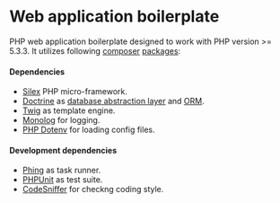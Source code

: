 # Web application boilerplate

PHP web application boilerplate designed to work with PHP version >= 5.3.3.
It utilizes following [composer](https://getcomposer.org/doc/) [packages](https://packagist.org/):

#### Dependencies
 * [Silex](http://silex.sensiolabs.org/documentation) PHP micro-framework.
 * [Doctrine](http://www.doctrine-project.org/) as [database abstraction layer](http://docs.doctrine-project.org/projects/doctrine-dbal/en/latest/) and [ORM](http://docs.doctrine-project.org/projects/doctrine-orm/en/latest/).
 * [Twig](http://twig.sensiolabs.org/documentation) as template engine.
 * [Monolog](https://github.com/Seldaek/monolog) for logging.
 * [PHP Dotenv](https://github.com/josegonzalez/php-dotenv) for loading config files.

#### Development dependencies
 * [Phing](http://www.phing.info/trac/wiki/Users/Documentation) as task runner.
 * [PHPUnit](https://phpunit.de/manual/current/en/phpunit-book.html) as test suite.
 * [CodeSniffer](https://github.com/squizlabs/PHP_CodeSniffer/wiki) for checkng coding style.
